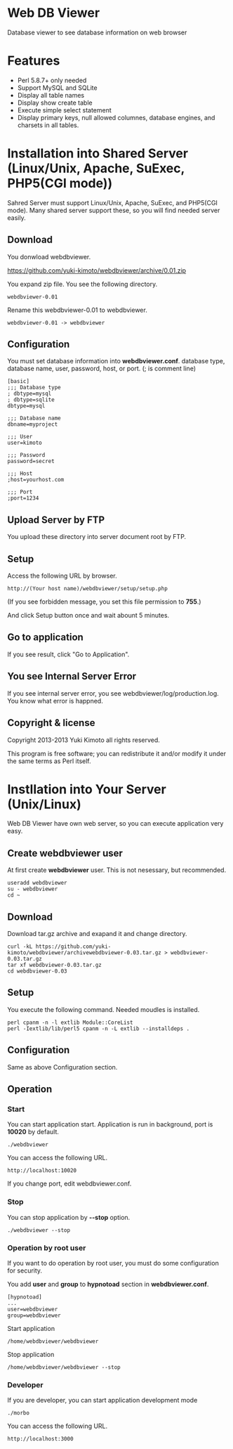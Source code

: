 # Web DB Viewer

Database viewer to see database information on web browser

# Features

* Perl 5.8.7+ only needed
* Support MySQL and SQLite
* Display all table names
* Display show create table
* Execute simple select statement
* Display primary keys, null allowed columnes, database engines, and charsets in all tables.

# Installation into Shared Server (Linux/Unix, Apache, SuExec, PHP5(CGI mode))

Sahred Server must support Linux/Unix, Apache, SuExec, and PHP5(CGI mode).
Many shared server support these,
so you will find needed server easily.

## Download

You donwload webdbviewer.

https://github.com/yuki-kimoto/webdbviewer/archive/0.01.zip

You expand zip file. You see the following directory.

    webdbviewer-0.01

Rename this webdbviewer-0.01 to webdbviewer.

    webdbviewer-0.01 -> webdbviewer

## Configuration

You must set database information into **webdbviewer.conf**.
database type, database name, user, password, host, or port.
(; is comment line)

    [basic]
    ;;; Database type
    ; dbtype=mysql
    ; dbtype=sqlite
    dbtype=mysql

    ;;; Database name
    dbname=myproject

    ;;; User
    user=kimoto

    ;;; Password
    password=secret

    ;;; Host
    ;host=yourhost.com

    ;;; Port
    ;port=1234

## Upload Server by FTP

You upload these directory into server document root by FTP.

## Setup

Access the following URL by browser.

    http://(Your host name)/webdbviewer/setup/setup.php

(If you see forbidden message, you set this file permission to **755**.)

And click Setup button once and wait abount 5 minutes.

## Go to application

If you see result, click "Go to Application".

## You see Internal Server Error

If you see internal server error, you see webdbviewer/log/production.log.
You know what error is happned.

## Copyright & license

Copyright 2013-2013 Yuki Kimoto all rights reserved.

This program is free software; you can redistribute it and/or modify it
under the same terms as Perl itself.

# Instllation into Your Server (Unix/Linux)

Web DB Viewer have own web server,
so you can execute application very easy.

## Create webdbviewer user

At first create **webdbviewer** user. This is not nesessary, but recommended.

    useradd webdbviewer
    su - webdbviewer
    cd ~

## Download

Download tar.gz archive and exapand it and change directory. 

    curl -kL https://github.com/yuki-kimoto/webdbviewer/archivewebdbviewer-0.03.tar.gz > webdbviewer-0.03.tar.gz
    tar xf webdbviewer-0.03.tar.gz
    cd webdbviewer-0.03

## Setup

You execute the following command. Needed moudles is installed.

    perl cpanm -n -l extlib Module::CoreList
    perl -Iextlib/lib/perl5 cpanm -n -L extlib --installdeps .

## Configuration

Same as above Configuration section.

## Operation

### Start

You can start application start.
Application is run in background, port is **10020** by default.

    ./webdbviewer

You can access the following URL.
      
    http://localhost:10020
    
If you change port, edit webdbviewer.conf.

### Stop

You can stop application by **--stop** option.

    ./webdbviewer --stop

### Operation by root user

If you want to do operation by root user,
you must do some configuration for security.

You add **user** and **group** to **hypnotoad** section in **webdbviewer.conf**.

    [hypnotoad]
    ...
    user=webdbviewer
    group=webdbviewer

Start application

    /home/webdbviewer/webdbviewer

Stop application

    /home/webdbviewer/webdbviewer --stop

### Developer

If you are developer, you can start application development mode

    ./morbo

You can access the following URL.
      
    http://localhost:3000
